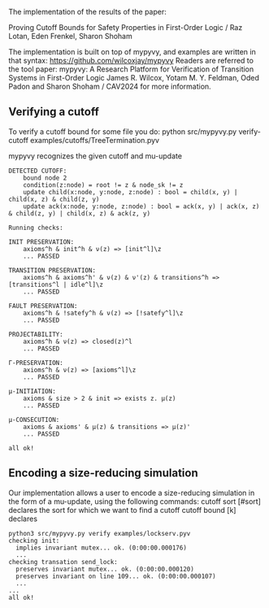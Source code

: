 The implementation of the results of the paper:

Proving Cutoff Bounds for Safety Properties in First-Order Logic / Raz Lotan, Eden Frenkel, Sharon Shoham

The implementation is built on top of mypyvy, and examples are written in that syntax:
https://github.com/wilcoxjay/mypyvy
Readers are referred to the tool paper: mypyvy: A Research Platform for Verification of Transition Systems in First-Order Logic
James R. Wilcox, Yotam M. Y. Feldman, Oded Padon and Sharon Shoham / CAV2024 for more information.

## Verifying a cutoff

To verify a cutoff bound for some file you do:
python src/mypyvy.py verify-cutoff examples/cutoffs/TreeTermination.pyv

mypyvy recognizes the given cutoff and mu-update 
```
DETECTED CUTOFF:
    bound node 2
    condition(z:node) = root != z & node_sk != z
    update child(x:node, y:node, z:node) : bool = child(x, y) | child(x, z) & child(z, y)
    update ack(x:node, y:node, z:node) : bool = ack(x, y) | ack(x, z) & child(z, y) | child(x, z) & ack(z, y)

Running checks:

INIT PRESERVATION:
    axioms^h & init^h & ν(z) => [init^l]\z
    ... PASSED

TRANSITION PRESERVATION:
    axioms^h & axioms^h' & ν(z) & ν'(z) & transitions^h => [transitions^l | idle^l]\z
    ... PASSED

FAULT PRESERVATION:
    axioms^h & !satefy^h & ν(z) => [!satefy^l]\z
    ... PASSED

PROJECTABILITY:
    axioms^h & ν(z) => closed(z)^l
    ... PASSED

Γ-PRESERVATION:
    axioms^h & ν(z) => [axioms^l]\z
    ... PASSED

μ-INITIATION:
    axioms & size > 2 & init => exists z. μ(z)
    ... PASSED

μ-CONSECUTION:
    axioms & axioms' & μ(z) & transitions => μ(z)'
    ... PASSED

all ok!
```


## Encoding a size-reducing simulation

Our implementation allows a user to encode a size-reducing simulation in the form of a mu-update, using the following commands:
cutoff sort [#sort] declares the sort for which we want to find a cutoff
cutoff bound [k] declares 

```
python3 src/mypyvy.py verify examples/lockserv.pyv
checking init:
  implies invariant mutex... ok. (0:00:00.000176)
  ...
checking transation send_lock:
  preserves invariant mutex... ok. (0:00:00.000120)
  preserves invariant on line 109... ok. (0:00:00.000107)
  ...
...
all ok!
```
